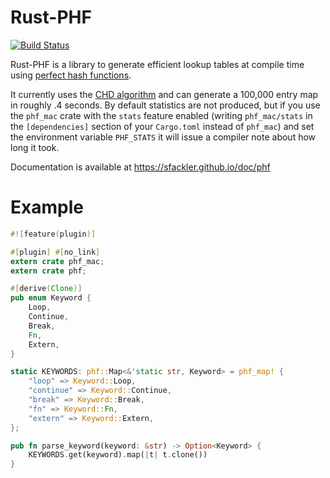 Rust-PHF
=========

[![Build Status](https://travis-ci.org/sfackler/rust-phf.png?branch=master)](https://travis-ci.org/sfackler/rust-phf)

Rust-PHF is a library to generate efficient lookup tables at compile time using
[perfect hash functions](http://en.wikipedia.org/wiki/Perfect_hash_function).

It currently uses the
[CHD algorithm](http://cmph.sourceforge.net/papers/esa09.pdf) and can generate
a 100,000 entry map in roughly .4 seconds. By default statistics are not
produced, but if you use the `phf_mac` crate with the `stats` feature enabled
(writing `phf_mac/stats` in the `[dependencies]` section of your `Cargo.toml`
instead of `phf_mac`) and set the environment variable `PHF_STATS` it will
issue a compiler note about how long it took.

Documentation is available at https://sfackler.github.io/doc/phf

Example
=======

```rust
#![feature(plugin)]

#[plugin] #[no_link]
extern crate phf_mac;
extern crate phf;

#[derive(Clone)]
pub enum Keyword {
    Loop,
    Continue,
    Break,
    Fn,
    Extern,
}

static KEYWORDS: phf::Map<&'static str, Keyword> = phf_map! {
    "loop" => Keyword::Loop,
    "continue" => Keyword::Continue,
    "break" => Keyword::Break,
    "fn" => Keyword::Fn,
    "extern" => Keyword::Extern,
};

pub fn parse_keyword(keyword: &str) -> Option<Keyword> {
    KEYWORDS.get(keyword).map(|t| t.clone())
}
```
